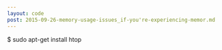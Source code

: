 ```yaml
---
layout: code
post: 2015-09-26-memory-usage-issues_if-you're-experiencing-memor.md
---
```



$ sudo apt-get install htop

